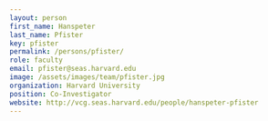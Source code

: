 ```yaml
---
layout: person
first_name: Hanspeter
last_name: Pfister
key: pfister
permalink: /persons/pfister/
role: faculty
email: pfister@seas.harvard.edu
image: /assets/images/team/pfister.jpg
organization: Harvard University
position: Co-Investigator
website: http://vcg.seas.harvard.edu/people/hanspeter-pfister
---
```

